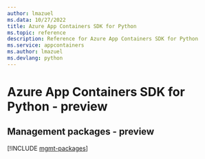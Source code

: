 ```yaml
---
author: lmazuel
ms.data: 10/27/2022
title: Azure App Containers SDK for Python
ms.topic: reference
description: Reference for Azure App Containers SDK for Python
ms.service: appcontainers
ms.author: lmazuel
ms.devlang: python
---
```

# Azure App Containers SDK for Python - preview

## Management packages - preview
[!INCLUDE [mgmt-packages](app-containers-mgmt-index.md)]